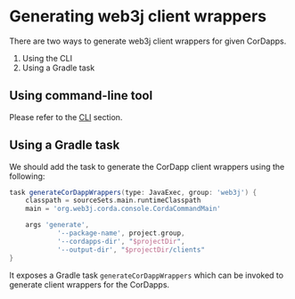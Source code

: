 Generating web3j client wrappers
================================

There are two ways to generate web3j client wrappers for given CorDapps.

1. Using the CLI
2. Using a Gradle task

## Using command-line tool

Please refer to the [CLI](command_line_tools.md) section.

## Using a Gradle task

We should add the task to generate the CorDapp client wrappers using the following:

```groovy
task generateCorDappWrappers(type: JavaExec, group: 'web3j') {
    classpath = sourceSets.main.runtimeClasspath
    main = 'org.web3j.corda.console.CordaCommandMain'

    args 'generate', 
            '--package-name', project.group,
            '--cordapps-dir', "$projectDir",
            '--output-dir', "$projectDir/clients"
}
```

It exposes a Gradle task `generateCorDappWrappers` which can be invoked to generate client wrappers for the CorDapps.
